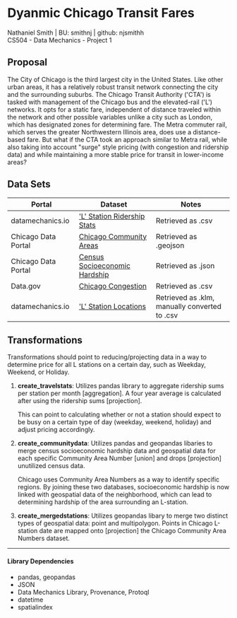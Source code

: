 
# Dyanmic Chicago Transit Fares
Nathaniel Smith | BU: smithnj | github: njsmithh </br>
CS504 - Data Mechanics - Project 1

## Proposal
The City of Chicago is the third largest city in the United States. Like other urban areas, it has a relatively robust transit network connecting the city and the surrounding suburbs. The Chicago Transit Authority ('CTA') is tasked with management of the Chicago bus and the elevated-rail ('L') networks. It opts for a static fare, independent of distance traveled within the network and other possible variables unlike a city such as London, which has designated zones for determining fare. The Metra commuter rail, which serves the greater Northwestern Illinois area, does use a distance-based fare. But what if the CTA took an approach similar to Metra rail, while also taking into account "surge" style pricing (with congestion and ridership data) and while maintaining a more stable price for transit in lower-income areas?

## Data Sets

| Portal              | Dataset                                                                                                                                            | Notes                                             |
|---------------------|----------------------------------------------------------------------------------------------------------------------------------------------------|---------------------------------------------------|
| datamechanics.io | ['L' Station Ridership Stats](http://datamechanics.io/data/smithnj/smithnj/CTA_Ridership_Totals.csv)                | Retrieved as .csv                                |
| Chicago Data Portal | [Chicago Community Areas](https://data.cityofchicago.org/Facilities-Geographic-Boundaries/Boundaries-Neighborhoods/bbvz-uum9)                        | Retrieved as .geojson                                |
| Chicago Data Portal | [Census Socioeconomic Hardship](https://data.cityofchicago.org/Health-Human-Services/Census-Data-Selected-socioeconomic-indicators-in-C/kn9c-c2s2) | Retrieved as .json                                |
| Data.gov            | [Chicago Congestion](https://catalog.data.gov/dataset/chicago-traffic-tracker-congestion-estimates-by-regions-a7daf)                     | Retrieved as .csv                                |
| datamechanics.io    | ['L' Station Locations](http://datamechanics.io/?prefix=smithnj/)                                                                                  | Retrieved as .klm, manually converted to .csv |
## Transformations
Transformations should point to reducing/projecting data in a way to determine price for all L stations on a certain day, such as Weekday, Weekend, or Holiday.
1. **create_travelstats**: Utilizes pandas library to aggregate ridership sums per station per month [aggregation]. A four year average is calculated after using the ridership sums [projection].

    This can point to calculating whether or not a station should expect to be busy on a certain type of day (weekday, weekend, holiday) and adjust pricing accordingly.
2. **create_communitydata**: Utilizes pandas and geopandas libaries to merge census socioeconomic hardship data and geospatial data for each specific Community Area Number [union] and drops [projection] unutilized census data.

    Chicago uses Community Area Numbers as a way to identify specific regions. By joining these two databases, socioeconomic hardship is now linked with geospatial data of the neighborhood, which can lead to determining hardship of the area surrounding an L-station.
    
3. **create_mergedstations**: Utilizes geopandas libary to merge two distinct types of geospatial data: point and multipolygon. Points in Chicago L-station date are mapped onto [projection] the Chicago Community Area Numbers dataset.

---
#### Library Dependencies
* pandas, geopandas
* JSON
* Data Mechanics Library, Provenance, Protoql
* datetime
* spatialindex
